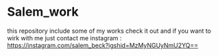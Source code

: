 # Salem_work
this repository include some of my works
check it out and if you want to wirk with me just contact me 
instagram : https://instagram.com/salem_beck?igshid=MzMyNGUyNmU2YQ==
